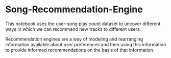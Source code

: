 # Song-Recommendation-Engine
This notebook uses the user-song play count dataset to uncover different ways in which we can recommend new tracks to different users.

Recommendation engines are a way of modeling and rearranging information available about user preferences and then using this information to provide informed recommendations on the basis of that information.
